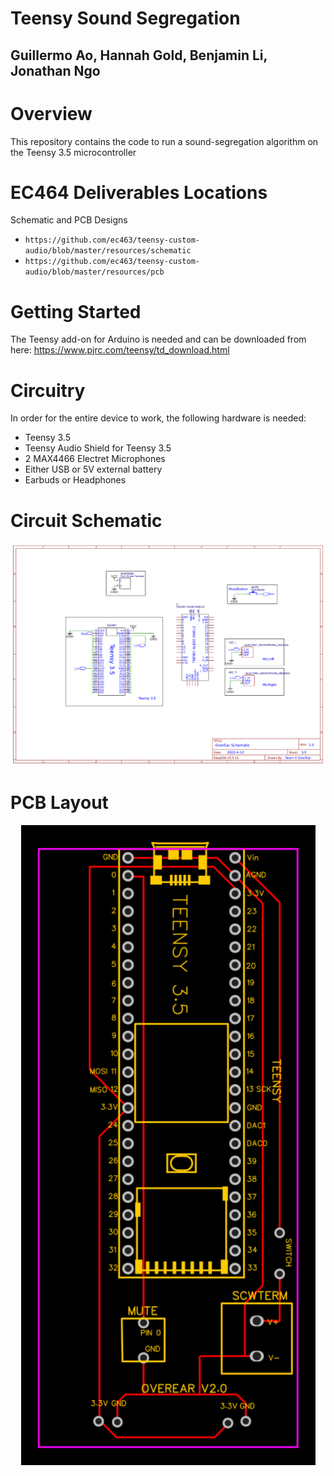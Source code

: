# Teensy Sound Segregation
## Guillermo Ao, Hannah Gold, Benjamin Li, Jonathan Ngo

# Overview
This repository contains the code to run a sound-segregation algorithm on the Teensy 3.5 microcontroller

# EC464 Deliverables Locations
Schematic and PCB Designs
 - ```https://github.com/ec463/teensy-custom-audio/blob/master/resources/schematic```
 - ```https://github.com/ec463/teensy-custom-audio/blob/master/resources/pcb```

# Getting Started
The Teensy add-on for Arduino is needed and can be downloaded from here: https://www.pjrc.com/teensy/td_download.html

# Circuitry
In order for the entire device to work, the following hardware is needed:
 - Teensy 3.5
 - Teensy Audio Shield for Teensy 3.5
 - 2 MAX4466 Electret Microphones
 - Either USB or 5V external battery
 - Earbuds or Headphones

# Circuit Schematic
<p align="center">
   <img src="https://github.com/ec463/teensy-custom-audio/blob/master/resources/schematic/overear_schematic.pdf" alt="schematic"/>
</p>

# PCB Layout
<p align="center">
   <img src="https://github.com/ec463/teensy-custom-audio/blob/master/resources/pcb/overear_pcb.pdf" alt="PCB"/>
</p>
